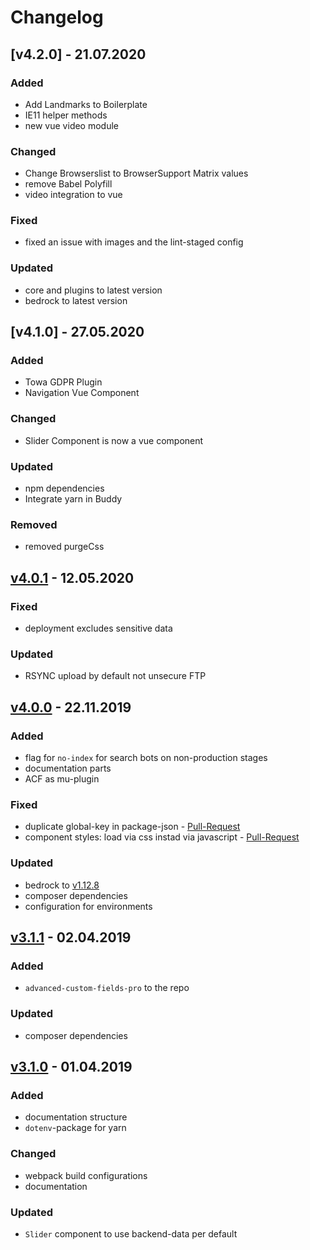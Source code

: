 # Changelog

## [v4.2.0] - 21.07.2020

### Added

- Add Landmarks to Boilerplate
- IE11 helper methods
- new vue video module

### Changed

- Change Browserslist to BrowserSupport Matrix values
- remove Babel Polyfill
- video integration to vue

### Fixed

- fixed an issue with images and the lint-staged config

### Updated

- core and plugins to latest version
- bedrock to latest version

## [v4.1.0] - 27.05.2020

### Added

- Towa GDPR Plugin
- Navigation Vue Component

### Changed

- Slider Component is now a vue component

### Updated

- npm dependencies
- Integrate yarn in Buddy

### Removed

- removed purgeCss

## [v4.0.1] - 12.05.2020

### Fixed

- deployment excludes sensitive data

### Updated

- RSYNC upload by default not unsecure FTP

## [v4.0.0] - 22.11.2019

### Added

- flag for `no-index` for search bots on non-production stages
- documentation parts
- ACF as mu-plugin

### Fixed

- duplicate global-key in package-json - [Pull-Request](https://bitbucket.org/towa_gmbh/towa-workflow-boilerplate/pull-requests/72)
- component styles: load via css instad via javascript - [Pull-Request](https://bitbucket.org/towa_gmbh/towa-workflow-boilerplate/pull-requests/74)

### Updated

- bedrock to [v1.12.8](https://github.com/roots/bedrock/tree/1.12.8)
- composer dependencies
- configuration for environments

## [v3.1.1] - 02.04.2019

### Added

- `advanced-custom-fields-pro` to the repo

### Updated

- composer dependencies

## [v3.1.0] - 01.04.2019

### Added

- documentation structure
- `dotenv`-package for yarn

### Changed

- webpack build configurations
- documentation

### Updated

- `Slider` component to use backend-data per default

[v4.0.1]: https://bitbucket.org/towa_gmbh/towa-workflow-boilerplate/src/v4.0.1
[v4.0.0]: https://bitbucket.org/towa_gmbh/towa-workflow-boilerplate/src/v4.0.0
[v3.1.1]: https://bitbucket.org/towa_gmbh/towa-workflow-boilerplate/src/v3.1.1
[v3.1.0]: https://bitbucket.org/towa_gmbh/towa-workflow-boilerplate/src/v3.1.0
[3.0.1]: https://bitbucket.org/towa_gmbh/towa-workflow-boilerplate/src/3.0.1
[3.0.0]: https://bitbucket.org/towa_gmbh/towa-workflow-boilerplate/src/3.0.0
[2.0.7]: https://bitbucket.org/towa_gmbh/towa-workflow-boilerplate/src/2.0.7
[2.0.6]: https://bitbucket.org/towa_gmbh/towa-workflow-boilerplate/src/2.0.6
[2.0.5]: https://bitbucket.org/towa_gmbh/towa-workflow-boilerplate/src/2.0.5
[2.0.4]: https://bitbucket.org/towa_gmbh/towa-workflow-boilerplate/src/2.0.4
[2.0.3]: https://bitbucket.org/towa_gmbh/towa-workflow-boilerplate/src/2.0.3
[2.0.2]: https://bitbucket.org/towa_gmbh/towa-workflow-boilerplate/src/2.0.2
[2.0.1]: https://bitbucket.org/towa_gmbh/towa-workflow-boilerplate/src/2.0.1
[2.0.0]: https://bitbucket.org/towa_gmbh/towa-workflow-boilerplate/src/2.0.0
[1.0.1]: https://bitbucket.org/towa_gmbh/towa-workflow-boilerplate/src/1.0.1/
[1.0.0]: https://bitbucket.org/towa_gmbh/towa-workflow-boilerplate/src/1.0.0/
[0.2.0]: https://bitbucket.org/towa_gmbh/towa-workflow-boilerplate/src/0.2.0/
[0.1.2]: https://bitbucket.org/towa_gmbh/towa-workflow-boilerplate/src/0.1.2/
[unreleased]: https://bitbucket.org/towa_gmbh/towa-workflow-boilerplate/src/develop/
